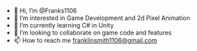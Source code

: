- 👋 Hi, I’m @Franks1106
- 👀 I’m interested in Game Development and 2d Pixel Animation
- 🌱 I’m currently learning C# in Unity
- 💞️ I’m looking to collaborate on game code and features
- 📫 How to reach me franklinsmith1106@gmail.com

<!---
Franks1106/Franks1106 is a ✨ special ✨ repository because its `README.md` (this file) appears on your GitHub profile.
You can click the Preview link to take a look at your changes.
--->
